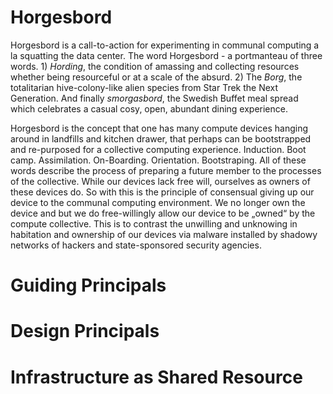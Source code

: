 # Horgesbord
Horgesbord is a call-to-action for experimenting in communal computing a la squatting the data center. The word Horgesbord - a portmanteau of three words. 1) *Hording*, the condition of amassing and collecting resources whether being resourceful or at a scale of the absurd. 2) The *Borg*, the totalitarian hive-colony-like alien species from Star Trek the Next Generation. And finally *smorgasbord*, the Swedish Buffet meal spread which celebrates a casual cosy, open, abundant dining experience.

Horgesbord is the concept that one has many compute devices hanging around in landfills and kitchen drawer, that perhaps can be bootstrapped and re-purposed for a collective computing experience. Induction. Boot camp. Assimilation. On-Boarding. Orientation. Bootstraping. All of these words describe the process of preparing a future member to the processes of the collective. While our devices lack free will, ourselves as owners of these devices do. So with this is the principle of consensual giving up our device to the communal computing environment. We no longer own the device and but we do free-willingly allow our device to be „owned“ by the compute collective. This is to contrast the unwilling and unknowing in habitation and ownership of our devices via malware installed by shadowy networks of hackers and state-sponsored security agencies.

# Guiding Principals

# Design Principals

# Infrastructure as Shared Resource
